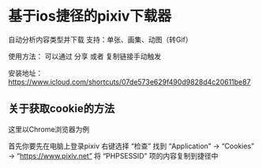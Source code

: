 # 基于ios捷径的pixiv下载器

自动分析内容类型并下载
支持：单张、画集、动图（转Gif）

使用方法：
可以通过 分享 或者 复制链接手动触发

安装地址：https://www.icloud.com/shortcuts/07de573e629f490d9828d4c20611be87

## 关于获取cookie的方法

这里以Chrome浏览器为例

首先你要先在电脑上登录pixiv
右键选择 “检查” 
找到 “Application” -> “Cookies” -> “https://www.pixiv.net”
将 “PHPSESSID” 项的内容复制到捷径中
